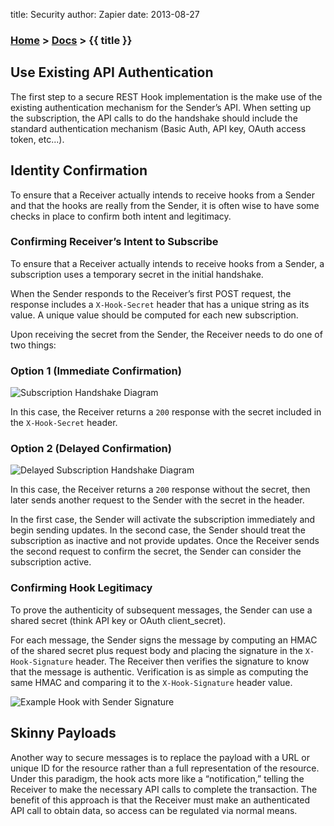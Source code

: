 title: Security
author: Zapier
date: 2013-08-27


### [Home](/) > [Docs](/docs/) > {{ title }}

## Use Existing API Authentication

The first step to a secure REST Hook implementation is the make use of the existing authentication mechanism for the Sender’s API. When setting up the subscription, the API calls to do the handshake should include the standard authentication mechanism (Basic Auth, API key, OAuth access token, etc...).


## Identity Confirmation

To ensure that a Receiver actually intends to receive hooks from a Sender and that the hooks are really from the Sender, it is often wise to have some checks in place to confirm both intent and legitimacy.


### Confirming Receiver’s Intent to Subscribe

To ensure that a Receiver actually intends to receive hooks from a Sender, a subscription uses a temporary secret in the initial handshake.

When the Sender responds to the Receiver’s first POST request, the response includes a `X-Hook-Secret` header that has a unique string as its value. A unique value should be computed for each new subscription.

Upon receiving the secret from the Sender, the Receiver needs to do one of two things:

### Option 1 (Immediate Confirmation)

![Subscription Handshake Diagram]({{STATIC_URL}}/img/subscription_handshake_diagram.png)

In this case, the Receiver returns a `200` response with the secret included in the `X-Hook-Secret` header.

### Option 2 (Delayed Confirmation)

![Delayed Subscription Handshake Diagram]({{STATIC_URL}}/img/subscription_handshake_delayed_diagram.png)

In this case, the Receiver returns a `200` response without the secret, then later sends another request to the Sender with the secret in the header.

In the first case, the Sender will activate the subscription immediately and begin sending updates. In the second case, the Sender should treat the subscription as inactive and not provide updates. Once the Receiver sends the second request to confirm the secret, the Sender can consider the subscription active.

### Confirming Hook Legitimacy

To prove the authenticity of subsequent messages, the Sender can use a shared secret (think API key or OAuth client_secret).

For each message, the Sender signs the message by computing an HMAC of the shared secret plus request body and placing the signature in the `X-Hook-Signature` header. The Receiver then verifies the signature to know that the message is authentic. Verification is as simple as computing the same HMAC and comparing it to the `X-Hook-Signature` header value.

![Example Hook with Sender Signature]({{STATIC_URL}}/img/hook_diagram.png)

## Skinny Payloads

Another way to secure messages is to replace the payload with a URL or unique ID for the resource rather than a full representation of the resource. Under this paradigm, the hook acts more like a “notification,” telling the Receiver to make the necessary API calls to complete the transaction. The benefit of this approach is that the Receiver must make an authenticated API call to obtain data, so access can be regulated via normal means.

